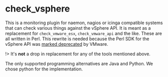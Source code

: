 # check\_vsphere

This is a monitoring plugin for naemon, nagios or icinga compatible systems that
can check various things against the vSphere API. It is meant as a replacement
for `check_vmware_esx`, `check_vmware_api` and the like. These are all written
in Perl. This rewrite is needed because the Perl SDK for the vSphere API was
[marked deprecated](https://developer.vmware.com/sdks) by VMware.

!> It's **not** a drop in replacement for any of the tools mentioned above.

The only supported programming alternatives are Java and Python. We chose python
for the implementation.
